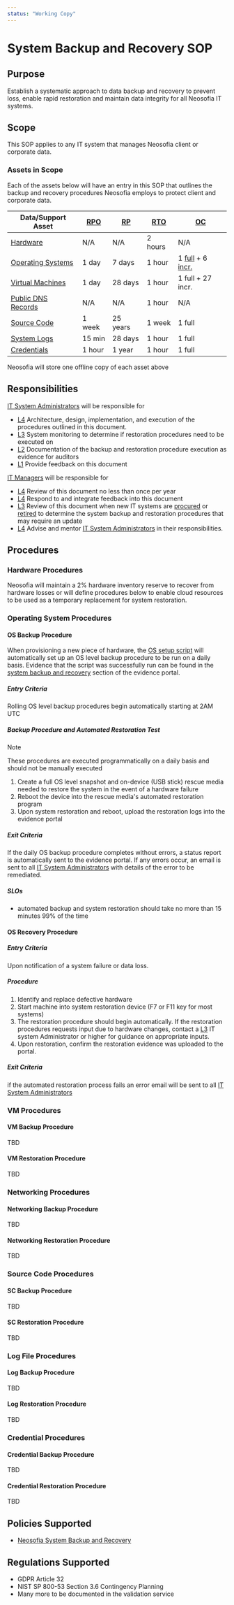 ```yaml
---
status: "Working Copy"
---
```


<!--- Internal Links --->
[rpo]:  /website/qms/glossary.md#recovery-point-objective-rpo
[rto]:  /website/qms/glossary.md#recovery-time-objective-rto
[rp]:   /website/qms/glossary.md#retention-period
[oc]:   /website/qms/glossary.md#online-copy
[full]: /website/qms/glossary.md#full-copy
[incr]: /website/qms/glossary.md#incremental-copy
[tbd]:  /website/qms/glossary.md#to-be-determined-tbd

[sa]:   /website/qms/roles.md#system-administrator-sa
[itm]:  /website/qms/roles.md#it-manager
[itm-lvl]: /website/qms/roles.md#itm-levels
[sa-lvl]:  /website/qms/roles.md#sa-levels

[pol-sbr]: /website/qms/policies.md#system-backup-and-recovery

[hwp]: #hardware-procedures
[osp]: #operating-system-procedures
[vmp]: #vm-procedures
[netp]: #networking-procedures
[scp]: #source-code-procedures
[logsp]: #log-file-procedures
[credsp]: #credential-procedures

<!--- External Links --->
[os-setup]: https://github.com/Neosofia/corporate/blob/main/os/proxmox/rearSetup.sh

# System Backup and Recovery SOP

## Purpose

Establish a systematic approach to data backup and recovery to prevent loss, enable rapid restoration and maintain data integrity for all Neosofia IT systems.

## Scope

This SOP applies to any IT system that manages Neosofia client or corporate data.

### Assets in Scope

Each of the assets below will have an entry in this SOP that outlines the backup and recovery procedures Neosofia employs to protect client and corporate data.

Data/Support Asset         | [RPO][rpo] | [RP][rp] | [RTO][rto] | [OC][oc]
---------------------------|------------|----------|------------|---------------------------------
[Hardware][hwp]            | N/A        | N/A      | 2 hours    | N/A
[Operating Systems][osp]   | 1 day      | 7 days   | 1 hour     | 1 [full][full] + 6 [incr.][incr]
[Virtual Machines][vmp]    | 1 day      | 28 days  | 1 hour     | 1 full + 27 incr.
[Public DNS Records][netp] | N/A        | N/A      | 1 hour     | N/A
[Source Code][scp]         | 1 week     | 25 years | 1 week     | 1 full
[System Logs][logsp]       | 15 min     | 28 days  | 1 hour     | 1 full
[Credentials][credsp]      | 1 hour     | 1 year   | 1 hour     | 1 full

Neosofia will store one offline copy of each asset above

## Responsibilities

[IT System Administrators][sa] will be responsible for
* [L4][sa-lvl] Architecture, design, implementation, and execution of the procedures outlined in this document.
* [L3][sa-lvl] System monitoring to determine if restoration procedures need to be executed on
* [L2][sa-lvl] Documentation of the backup and restoration procedure execution as evidence for auditors
* [L1][sa-lvl] Provide feedback on this document

[IT Managers][itm] will be responsible for 
* [L4][itm-lvl] Review of this document no less than once per year
* [L4][itm-lvl] Respond to and integrate feedback into this document
* [L3][itm-lvl] Review of this document when new IT systems are [procured][tbd] or [retired][tbd] to determine the system backup and restoration procedures that may require an update
* [L4][itm-lvl] Advise and mentor [IT System Administrators][sa] in their responsibilities.

## Procedures 


### Hardware Procedures

Neosofia will maintain a 2% hardware inventory reserve to recover from hardware losses or will define procedures below to enable cloud resources to be used as a temporary replacement for system restoration. 

### Operating System Procedures

#### OS Backup Procedure

When provisioning a new piece of hardware, the [OS setup script][os-setup] will automatically set up an OS level backup procedure to be run on a daily basis. Evidence that the script was successfully run can be found in the [system backup and recovery][tbd] section of the evidence portal.

##### Entry Criteria

Rolling OS level backup procedures begin automatically starting at 2AM UTC

##### Backup Procedure and Automated Restoration Test

> [!NOTE]
> These procedures are executed programmatically on a daily basis and should not be manually executed

1. Create a full OS level snapshot and on-device (USB stick) rescue media needed to restore the system in the event of a hardware failure
1. Reboot the device into the rescue media's automated restoration program
1. Upon system restoration and reboot, upload the restoration logs into the evidence portal

##### Exit Criteria

If the daily OS backup procedure completes without errors, a status report is automatically sent to the evidence portal. If any errors occur, an email is sent to all [IT System Administrators](/website/qms/roles.md#system-administrator-sa) with details of the error to be remediated.

##### SLOs
* automated backup and system restoration should take no more than 15 minutes 99% of the time


#### OS Recovery Procedure

##### Entry Criteria

Upon notification of a system failure or data loss.

##### Procedure
1. Identify and replace defective hardware
1. Start machine into system restoration device (F7 or F11 key for most systems)
1. The restoration procedure should begin automatically. If the restoration procedures requests input due to hardware changes, contact a [L3][sa-lvl] IT system Administrator or higher for guidance on appropriate inputs.
1. Upon restoration, confirm the restoration evidence was uploaded to the portal.

##### Exit Criteria

if the automated restoration process fails an error email will be sent to all [IT System Administrators](/website/qms/roles.md#system-administrator-sa)

### VM Procedures

#### VM Backup Procedure

TBD

#### VM Restoration Procedure

TBD

### Networking Procedures

#### Networking Backup Procedure

TBD

#### Networking Restoration Procedure

TBD

### Source Code Procedures


#### SC Backup Procedure

TBD

#### SC Restoration Procedure

TBD

### Log File Procedures


#### Log Backup Procedure

TBD

#### Log Restoration Procedure

TBD

### Credential Procedures


#### Credential Backup Procedure

TBD

#### Credential Restoration Procedure

TBD


## Policies Supported

* [Neosofia System Backup and Recovery][pol-sbr]

## Regulations Supported 
 * GDPR Article 32
 * NIST SP 800-53 Section 3.6 Contingency Planning
 * Many more to be documented in the validation service
